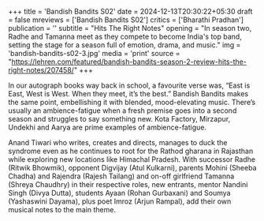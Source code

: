 +++
title = 'Bandish Bandits S02'
date = 2024-12-13T20:30:22+05:30
draft = false
mreviews = ['Bandish Bandits S02']
critics = ['Bharathi Pradhan']
publication = ''
subtitle = "Hits The Right Notes"
opening = "In season two, Radhe and Tamanna meet as they compete to become India's top band, setting the stage for a season full of emotion, drama, and music."
img = 'bandish-bandits-s02-3.jpg'
media = 'print'
source = "https://lehren.com/featured/bandish-bandits-season-2-review-hits-the-right-notes/207458/"
+++

In our autograph books way back in school, a favourite verse was, “East is East, West is West. When they meet, it’s the best.” Bandish Bandits makes the same point, embellishing it with blended, mood-elevating music. There’s usually an ambience-fatigue when a fresh premise goes into a second season and struggles to say something new. Kota Factory, Mirzapur, Undekhi and Aarya are prime examples of ambience-fatigue.

Anand Tiwari who writes, creates and directs, manages to duck the syndrome even as he continues to root for the Rathod gharana in Rajasthan while exploring new locations like Himachal Pradesh. With successor Radhe (Ritwik Bhowmik), opponent Digvijay (Atul Kulkarni), parents Mohini (Sheeba Chadha) and Rajendra (Rajesh Tailang) and on-off girlfriend Tamanna (Shreya Chaudhry) in their respective roles, new entrants, mentor Nandini Singh (Divya Dutta), students Ayaan (Rohan Gurbaxani) and Soumya (Yashaswini
Dayama), plus poet Imroz (Arjun Rampal), add their own musical notes to the main theme.
